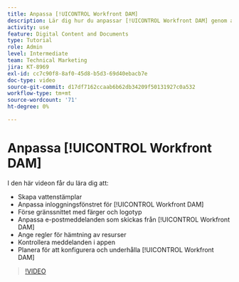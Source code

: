 ```yaml
---
title: Anpassa [!UICONTROL Workfront DAM]
description: Lär dig hur du anpassar [!UICONTROL Workfront DAM] genom att skapa vattenstämplar, anpassa inloggningsfönstret för [!UICONTROL DAM], anpassa gränssnittet med mera.
activity: use
feature: Digital Content and Documents
type: Tutorial
role: Admin
level: Intermediate
team: Technical Marketing
jira: KT-8969
exl-id: cc7c90f8-8af0-45d8-b5d3-69d40ebacb7e
doc-type: video
source-git-commit: d17df7162ccaab6b62db34209f50131927c0a532
workflow-type: tm+mt
source-wordcount: '71'
ht-degree: 0%

---
```


# Anpassa [!UICONTROL Workfront DAM]

I den här videon får du lära dig att:

* Skapa vattenstämplar
* Anpassa inloggningsfönstret för [!UICONTROL Workfront DAM]
* Förse gränssnittet med färger och logotyp
* Anpassa e-postmeddelanden som skickas från [!UICONTROL Workfront DAM]
* Ange regler för hämtning av resurser
* Kontrollera meddelanden i appen
* Planera för att konfigurera och underhålla [!UICONTROL Workfront DAM]

>[!VIDEO](https://video.tv.adobe.com/v/3454269/?quality=12&learn=on&enablevpops&captions=swe)
